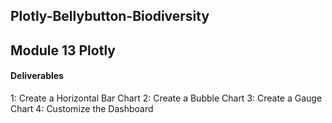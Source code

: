 ## Plotly-Bellybutton-Biodiversity
 ## Module 13 Plotly

#### Deliverables
 1: Create a Horizontal Bar Chart
 2: Create a Bubble Chart
 3: Create a Gauge Chart
 4: Customize the Dashboard
